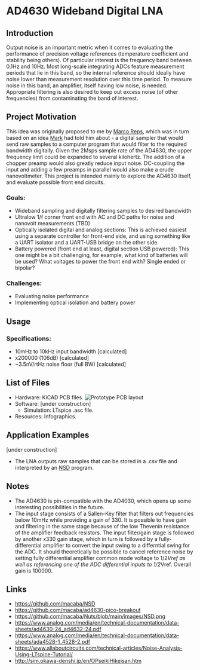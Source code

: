 # AD4630 Wideband Digital LNA
## Introduction
Output noise is an important metric when it comes to evaluating the performance of precision voltage references (temperature coefficient and stability being others). Of particular interest is the frequency band between 0.1Hz and 10Hz. Most long-scale integrating ADCs feature measurement periods that lie in this band, so the internal reference should ideally have noise lower than measurement resolution over this time period. To measure noise in this band, an amplifier, itself having low noise, is needed. Appropriate filtering is also desired to keep out excess noise (of other frequencies) from contaminating the band of interest. 
## Project Motivation
This idea was originally proposed to me by [Marco Reps](https://www.youtube.com/@reps), which was in turn based on an idea [Mark](https://github.com/macaba) had told him about - a digital sampler that would send raw samples to a computer program that would filter to the required bandwidth digitally. Given the 2Msps sample rate of the AD4630, the upper frequency limit could be expanded to several kilohertz. The addition of a chopper preamp would also greatly reduce input noise. DC-coupling the input and adding a few preamps in parallel would also make a crude nanovoltmeter. This project is intended mainly to explore the AD4630 itself, and evaluate possible front end circuits.
### Goals:
- Wideband sampling and digitally filtering samples to desired bandwidth
- Ultralow 1/f corner front end with AC and DC paths for noise and nanovolt measurements (TBD)
- Optically isolated digital and analog sections: This is achieved easiest using a separate controller for front-end side, and using something like a UART isolator and a UART-USB bridge on the other side. 
- Battery powered (front end at least, digital section USB powered): This one might be a bit challenging, for example, what kind of batteries will be used? What voltages to power the front end with? Single ended or bipolar?
### Challenges: 
- Evaluating noise performance
- Implementing optical isolation and battery power
## Usage
### Specifications:
- 10mHz to 10kHz input bandwidth    [calculated]
- x200000 (106dB)                   [calculated]
- ~3.5nV/rtHz noise floor (full BW) [calculated]
## List of Files
- Hardware: KiCAD PCB files.
![Prototype PCB layout](https://github.com/NNNILabs/AD4630-Wideband-Digital-LNA/blob/main/resources/front.PNG)
- Software: [under construction]
  - Simulation: LTspice .asc file.
- Resources: Infographics.
## Application Examples
[under construction]
- The LNA outputs raw samples that can be stored in a .csv file and interpreted by an [NSD](https://github.com/macaba/NSD) program. 
## Notes
- The AD4630 is pin-compatible with the AD4030, which opens up some interesting possibilities in the future.
- The input stage consists of a Sallen-Key filter that filters out frequencies below 10mHz while providing a gain of 330. It is possible to have gain and filtering in the same stage because of the low Thevenin resistance of the amplifier feedback resistors. The input filter/gain stage is followed by another x330 gain stage, which in turn is followed by a fully-differential amplifier to convert the input swing to a differntial swing for the ADC. It should theoretically be possible to cancel reference noise by setting fully differential amplifier common mode voltage to 1/2*Vref as well as referencing one of the ADC differential inputs to 1/2*Vref. Overall gain is 100000.
## Links
- https://github.com/macaba/NSD
- https://github.com/macaba/ad4630-pico-breakout
- https://github.com/macaba/Nuts/blob/main/images/NSD.png
- https://www.analog.com/media/en/technical-documentation/data-sheets/ad4630-24_ad4632-24.pdf
- https://www.analog.com/media/en/technical-documentation/data-sheets/ada4528-1_4528-2.pdf
- https://www.allaboutcircuits.com/technical-articles/Noise-Analysis-Using-LTspice-Tutorial/
- http://sim.okawa-denshi.jp/en/OPseikiHikeisan.htm
